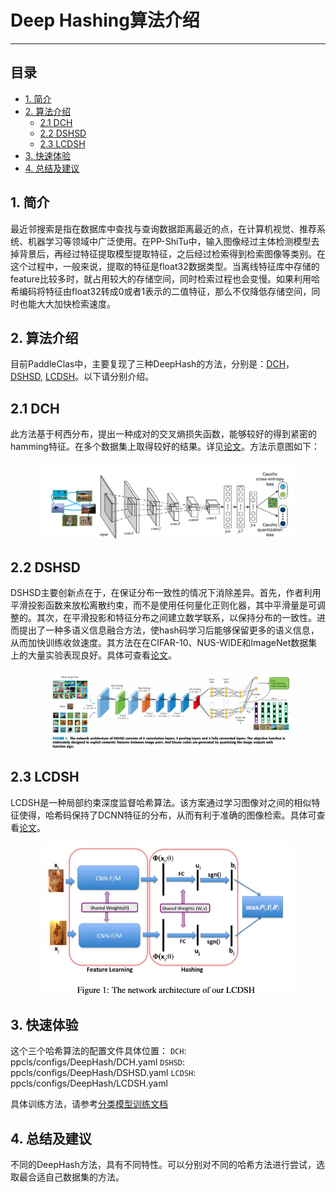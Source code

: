 # Deep Hashing算法介绍
----
## 目录

* [1. 简介](#1)
* [2. 算法介绍](#2)
    * [2.1 DCH](#2.1)
    * [2.2 DSHSD](#2.2)
    * [2.3 LCDSH](#2.3)
* [3. 快速体验](#3)
* [4. 总结及建议](#4)

<a name='1'></a>
## 1. 简介

最近邻搜索是指在数据库中查找与查询数据距离最近的点，在计算机视觉、推荐系统、机器学习等领域中广泛使用。在PP-ShiTu中，输入图像经过主体检测模型去掉背景后，再经过特征提取模型提取特征，之后经过检索得到检索图像等类别。在这个过程中，一般来说，提取的特征是float32数据类型。当离线特征库中存储的feature比较多时，就占用较大的存储空间，同时检索过程也会变慢。如果利用哈希编码将特征由float32转成0或者1表示的二值特征，那么不仅降低存储空间，同时也能大大加快检索速度。

<a name='2'></a>
## 2. 算法介绍

目前PaddleClas中，主要复现了三种DeepHash的方法，分别是：[DCH](http://ise.thss.tsinghua.edu.cn/~mlong/doc/deep-cauchy-hashing-cvpr18.pdf)，[DSHSD](https://ieeexplore.ieee.org/document/8648432/), [LCDSH](https://www.ijcai.org/Proceedings/2017/0499.pdf)。以下请分别介绍。

<a name='2.1'></a>
## 2.1 DCH

此方法基于柯西分布，提出一种成对的交叉熵损失函数，能够较好的得到紧密的hamming特征。在多个数据集上取得较好的结果。详见[论文](http://ise.thss.tsinghua.edu.cn/~mlong/doc/deep-cauchy-hashing-cvpr18.pdf)。方法示意图如下：

<div align="center">
<img src="../../images/deep_hash/DCH.png"  width = "400" />
</div>

<a name='2.2'></a>
## 2.2 DSHSD

DSHSD主要创新点在于，在保证分布一致性的情况下消除差异。首先，作者利用平滑投影函数来放松离散约束，而不是使用任何量化正则化器，其中平滑量是可调整的。其次，在平滑投影和特征分布之间建立数学联系，以保持分布的一致性。进而提出了一种多语义信息融合方法，使hash码学习后能够保留更多的语义信息，从而加快训练收敛速度。其方法在在CIFAR-10、NUS-WIDE和ImageNet数据集上的大量实验表现良好。具体可查看[论文](https://ieeexplore.ieee.org/document/8648432/)。

<div align="center">
<img src="../../images/deep_hash/DSHSD.png"  width = "400" />
</div>

<a name='2.3'></a>
## 2.3 LCDSH

LCDSH是一种局部约束深度监督哈希算法。该方案通过学习图像对之间的相似特征使得，哈希码保持了DCNN特征的分布，从而有利于准确的图像检索。具体可查看[论文](https://www.ijcai.org/Proceedings/2017/0499.pdf)。

<div align="center">
<img src="../../images/deep_hash/LCDSH.png"  width = "400" />
</div>

<a name='3'></a>
## 3. 快速体验

这个三个哈希算法的配置文件具体位置：
`DCH`: ppcls/configs/DeepHash/DCH.yaml
`DSHSD`: ppcls/configs/DeepHash/DSHSD.yaml
`LCDSH`: ppcls/configs/DeepHash/LCDSH.yaml

具体训练方法，请参考[分类模型训练文档](../models_training/classification.md)

<a name='4'></a>
## 4. 总结及建议

不同的DeepHash方法，具有不同特性。可以分别对不同的哈希方法进行尝试，选取最合适自己数据集的方法。
